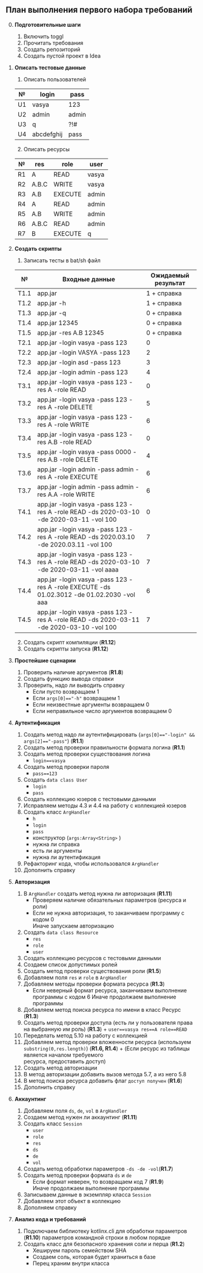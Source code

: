 ## План выполнения первого набора требований

0. **Подготовительные шаги**
    1. Включить toggl
    2. Прочитать требования
    3. Создать репозиторий
    4. Создать пустой проект в Idea

1. **Описать тестовые данные**
    1. Описать пользователей  
     
     № | login | pass 
     --- | --- | ---  
     U1 | vasya | 123  
     U2 | admin | admin  
     U3 | q | ?!#  
     U4 | abcdefghij | pass
    
    2. Описать ресурсы  
     
     № | res | role | user
     --- | --- | --- | ---
     R1 | A | READ | vasya
     R2 | A.B.C | WRITE | vasya
     R3 | A.B | EXECUTE | admin
     R4 | A | READ | admin
     R5 | A.B | WRITE | admin
     R6 | A.B.C | READ | admin
     R7 | B | EXECUTE | q
 
2. **Создать скрипты**
    1. Записать тесты в bat/sh файл
     
     № | Входные данные | Ожидаемый результат
      --- | --- | ---
     T1.1 | app.jar | 1 + справка
     T1.2 | app.jar -h | 1 + справка
     T1.3 | app.jar -q | 0 + справка
     Т1.4 | app.jar 12345 | 0 + справка
     T1.5 | app.jar -res A.B 12345 | 0 + справка
     T2.1 | app.jar -login vasya -pass 123 | 0
     T2.2 | app.jar -login VASYA -pass 123 | 2
     T2.3 | app.jar -login asd -pass 123 | 3
     T2.4 | app.jar -login admin -pass 123 | 4
     T3.1 | app.jar -login vasya -pass 123 -res A -role READ | 0
     T3.2 | app.jar -login vasya -pass 123 -res A -role DELETE | 5
     T3.3 | app.jar -login vasya -pass 123 -res A -role WRITE | 6
     T3.4 | app.jar -login vasya -pass 123 -res A.B -role READ | 0
     T3.5 | app.jar -login vasya -pass 0000 -res A.B -role DELETE | 4
     T3.6 | app.jar -login admin -pass admin -res A -role EXECUTE | 6
     T3.7 | app.jar -login admin -pass admin -res A.A -role WRITE | 6
     T4.1 | app.jar -login vasya -pass 123 -res A -role READ -ds 2020-03-10 -de 2020-03-11 -vol 100 | 0
     T4.2 | app.jar -login vasya -pass 123 -res A -role READ -ds 2020.03.10 -de 2020.03.11 -vol 100 | 7
     T4.3 | app.jar -login vasya -pass 123 -res A -role READ -ds 2020-03-10 -de 2020-03-11 -vol aaaa | 7
     T4.4 | app.jar -login vasya -pass 123 -res A -role EXECUTE -ds 01.02.3012 -de 01.02.2030 -vol aaa | 6
     T4.5 | app.jar -login vasya -pass 123 -res A -role READ -ds 2020-03-11 -de 2020-03-10 -vol 100 | 7
     
     2. Создать скрипт компиляции (**R1.12**)
     3. Создать скрипты запуска (**R1.12**)

3. **Простейшие сценарии**
     1. Проверить наличие аргументов (**R1.8**)
     2. Создать функцию вывода справки
     3. Проверить, надо ли выводить справку 
        + Если пусто возвращаем 1
        + Если `args[0]=="-h"` возвращаем 1
        + Если неизвестные аргументы возвращаем 0
        + Если неправильное число аргументов возвращаем 0
 
4. **Аутентификация** 
     1. Создать метод надо ли аутентифицировать 
    (`args[0]=="-login" && args[2]=="-pass"`) (**R1.1**)
     2. Создать метод проверки правильности формата логина (**R1.1**)
     3. Создать метод проверки существования логина
         + `login==vasya`
     4. Создать метод проверки пароля
         + `pass==123`
     5. Создать `data class User`
         + `login`
         + `pass`
     6. Создать коллекцию юзеров с тестовыми данными
     7. Исправляем методы 4.3 и 4.4 на работу с коллекцией юзеров
     8. Создать класс `ArgHandler` 
        + `h`
        + `login`
        + `pass`
        + конструктор (`args:Array<String>` )
        + нужна ли справка
        + есть ли аргументы
        + нужна ли аутентификация
     9. Рефакторинг кода, чтобы использовался `ArgHandler`
     10. Дополнить справку
 
 5. **Авторизация**
     1. В `ArgHandler` создать метод нужна ли авторизация (**R1.11**)
        + Проверяем наличие обязательных параметров (ресурса и роли)
        + Если не нужна авторизация, то заканчиваем программу с кодом 0  
        Иначе запускаем авторизацию
     3. Создать `data class Resource`
        + `res`
        + `role`
        + `user`
     4. Создать коллекцию ресурсов с тестовыми данными 
     5. Создаем список допустимых ролей
     6. Создать метод проверки существования роли (**R1.5**)
     7. Добавляем поля `res` и `role` в `ArgHandler`
     8. Добавляем методы проверки формата ресурса (**R1.3**)
        + Если неверный формат ресурса, заканчиваем выполнение программы с кодом 6 
          Иначе продолжаем выполнение программы
     9. Добавляем метод поиска ресурса по имени в класс Ресурс (**R1.3**)
     10. Создать метод проверки доступа (есть ли у пользователя права на выбранную им роль) (**R1.3**)
        + `user==vasya res==A role==READ`
     11. Переделать метод 5.10 на работу с коллекцией
     12. Добавляем метод проверки вложенности ресурса (используем   
     `substring(0,res.length)`) (**R1.6, R1.4**)
        + (Если ресурс из таблицы является началом требуемого  
        ресурса, предоставить доступ)
     13. Создать метод авторизации 
     14. В метод авторизации добавить вызов метода 5.7, а из него 5.8
     15. В метод поиска ресурса добавить флаг `доступ получен` (**R1.6**)
     16. Дополнить справку
 
6. **Аккаунтинг**
     1. Добавляем поля `ds`, `de`, `vol` в `ArgHandler` 
     2. Создаем метод нужен ли аккаунтинг (**R1.11**)
     3. Создать класс `Session`
        + `user`
        + `role`
        + `res`
        + `ds`
        + `de`
        + `vol`
     4. Создать метод обработки параметров `-ds -de -vol`(**R1.7**)
     5. Создать метод проверки формата `ds` и `de`
        + Если формат неверен, то возвращаем код 7 (**R1.9**)  
          Иначе продолжаем выполнение программы
     6. Записываем данные в экземпляр класса `Session`
     7. Добавляем этот объект в коллекцию
     8. Дополняем справку

7. **Анализ кода и требований**
     
     1. Подключаем библиотеку kotlinx.cli для обработки параметров (**R1.10**)
        параметров командной строки в любом порядке
     2. Создать класс для безопасного хранения соли и перца (**R1.2**)
        + Хешируем пароль семейством SHA
        + Создаем соль, которая будет храниться в базе
        + Перец храним внутри класса